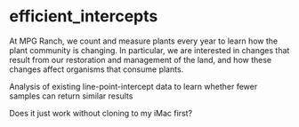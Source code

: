 # efficient_intercepts

At MPG Ranch, we count and measure plants every year to learn how the plant community is changing. In particular, we are interested in changes that result from our restoration and management of the land, and how these changes affect organisms that consume plants. 

Analysis of existing line-point-intercept data to learn whether fewer samples can return similar results

Does it just work without cloning to my iMac first?
